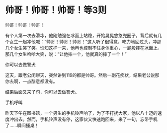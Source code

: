 # 帅哥！帅哥！帅哥！等3则

帅哥！帅哥！帅哥！

有个人第一次去滑冰，他刚勉强在冰面上站稳，开始晃晃悠悠兜圈子，背后就有几个女生一起冲他喊：“帅哥！帅哥！帅哥！”这人听了很得意，吃力地回过头，冲那几个女生笑了笑。谁知这样一来，他再也控制不住身体重心，一屁股摔在冰面上。那几个女生哈哈大笑，说：“让他摔一个，他就真的摔了一个！”

你可以去做警犬

这天，跟老公闲聊天，突然讲到119的都是帅哥。然后一副花痴状，结果老公说那你去啊，一点醋意都没有。

结果后面又来了句，你可以去做警犬。

手机呼叫

昨天下午在图书馆，一个男生的手机铃声响了，为了不打扰大家，他以八十迈的速度冲出去。然而，手机铃声没有停，这家伙又快速跑回来，来了一句，忘带手机了……瞬间捶桌！